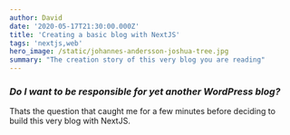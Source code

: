 ```yaml
---
author: David
date: '2020-05-17T21:30:00.000Z'
title: 'Creating a basic blog with NextJS'
tags: 'nextjs,web'
hero_image: /static/johannes-andersson-joshua-tree.jpg
summary: "The creation story of this very blog you are reading"
---
```


### *Do I want to be responsible for yet another WordPress blog?*

Thats the question that caught me for a few minutes before deciding to build this very blog with NextJS.